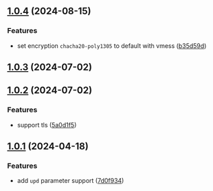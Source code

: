 ## [1.0.4](https://github.com/yujinpan/scripts/compare/v1.0.3...v1.0.4) (2024-08-15)

### Features

- set encryption `chacha20-poly1305` to default with vmess ([b35d59d](https://github.com/yujinpan/scripts/commit/b35d59d35d66b68cefbb2754b940a267b1f9305a))

## [1.0.3](https://github.com/yujinpan/scripts/compare/v1.0.2...v1.0.3) (2024-07-02)

## [1.0.2](https://github.com/yujinpan/scripts/compare/v1.0.1...v1.0.2) (2024-07-02)

### Features

- support tls ([5a0d1f5](https://github.com/yujinpan/scripts/commit/5a0d1f582a8b849b376bca29e828223d7b080535))

## [1.0.1](https://github.com/yujinpan/scripts/compare/v1.0.1-beta.10...v1.0.1) (2024-04-18)

### Features

- add `upd` parameter support ([7d0f934](https://github.com/yujinpan/scripts/commit/7d0f9340d4676347c22e03594caa53a9e6fbc596))
